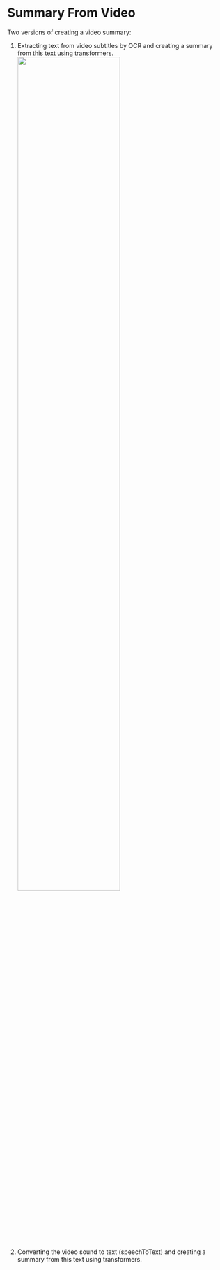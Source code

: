 # Summary From Video

Two versions of creating a video summary:
1. Extracting text from video subtitles by OCR and creating a summary from this text using transformers.
<img src="https://user-images.githubusercontent.com/11797397/228175853-4f60c329-d238-4d78-9fa8-6ea0c2b6e97a.png" width=70% height=70%><br/>
2. Converting the video sound to text (speechToText) and creating a summary from this text using transformers.
